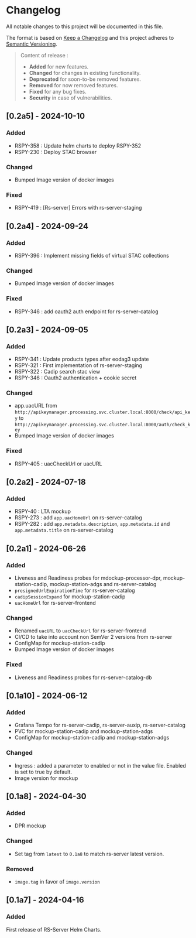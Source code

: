 # Changelog

All notable changes to this project will be documented in this file.

The format is based on [Keep a Changelog](https://keepachangelog.com/en/1.1.0/) and this project adheres to [Semantic Versioning](https://semver.org/spec/v2.0.0.html).

> Content of release :
>
>- **Added** for new features.
>- **Changed** for changes in existing functionality.
>- **Deprecated** for soon-to-be removed features.
>- **Removed** for now removed features.
>- **Fixed** for any bug fixes.
>- **Security** in case of vulnerabilities.

## [0.2a5] - 2024-10-10

### Added

- RSPY-358 : Update helm charts to deploy RSPY-352
- RSPY-230 : Deploy STAC browser

### Changed

- Bumped Image version of docker images

### Fixed

- RSPY-419 : [Rs-server] Errors with rs-server-staging

## [0.2a4] - 2024-09-24

### Added

- RSPY-396 : Implement missing fields of virtual STAC collections

### Changed

- Bumped Image version of docker images

### Fixed

- RSPY-346 : add oauth2 auth endpoint for rs-server-catalog

## [0.2a3] - 2024-09-05

### Added

- RSPY-341 : Update products types after eodag3 update
- RSPY-321 : First implementation of rs-server-staging
- RSPY-322 : Cadip search stac view
- RSPY-346 : Oauth2 authentication + cookie secret

### Changed

- app.uacURL from `http://apikeymanager.processing.svc.cluster.local:8000/check/api_key` to `http://apikeymanager.processing.svc.cluster.local:8000/auth/check_key`
- Bumped Image version of docker images

### Fixed

- RSPY-405 : uacCheckUrl or uacURL

## [0.2a2] - 2024-07-18

### Added

- RSPY-40 : LTA mockup
- RSPY-273 : add `app.uacHomeUrl` on rs-server-catalog
- RSPY-282 : add `app.metadata.description`, `app.metadata.id` and `app.metadata.title` on rs-server-catalog

## [0.2a1] - 2024-06-26

### Added

- Liveness and Readiness probes for mdockup-processor-dpr, mockup-station-cadip, mockup-station-adgs and rs-server-catalog
- `presignedUrlExpirationTime` for rs-server-catalog
- `cadipSessionExpand` for mockup-station-cadip
- `uacHomeUrl` for rs-server-frontend

### Changed

- Renamed `uacURL` to `uacCheckUrl` for rs-server-frontend
- CI/CD to take into account non SemVer 2 versions from rs-server
- ConfigMap for mockup-station-cadip
- Bumped Image version of docker images

### Fixed

- Liveness and Readiness probes for rs-server-catalog-db

## [0.1a10] - 2024-06-12

### Added

- Grafana Tempo for rs-server-cadip, rs-server-auxip, rs-server-catalog
- PVC for mockup-station-cadip and mockup-station-adgs
- ConfigMap for mockup-station-cadip and mockup-station-adgs

### Changed

- Ingress : added a parameter to enabled or not in the value file. Enabled is set to true by default.
- Image version for mockup

## [0.1a8] - 2024-04-30

### Added

- DPR mockup

### Changed

- Set tag from `latest` to `0.1a8` to match rs-server latest version.

### Removed

- `image.tag` in favor of `image.version`

## [0.1a7] - 2024-04-16

### Added

First release of RS-Server Helm Charts.
